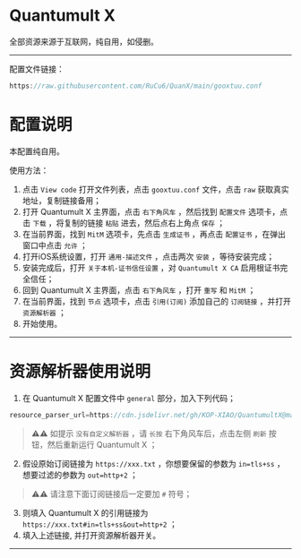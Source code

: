 # Quantumult X
全部资源来源于互联网，纯自用，如侵删。

------------------------------

配置文件链接：
```Java
https://raw.githubusercontent.com/RuCu6/QuanX/main/gooxtuu.conf
```

# 配置说明

本配置纯自用。

使用方法：
  1. 点击 `View code` 打开文件列表，点击 `gooxtuu.conf` 文件，点击 `raw` 获取真实地址，复制链接备用；
  2. 打开 Quantumult X 主界面，点击 `右下角风车` ，然后找到 `配置文件` 选项卡，点击 `下载` ，将复制的链接 `粘贴` 进去，然后点右上角点 `保存` ；
  3. 在当前界面，找到 `MitM` 选项卡，先点击 `生成证书` ，再点击 `配置证书` ，在弹出窗口中点击 `允许` ；
  4. 打开iOS系统设置，打开 `通用-描述文件` ，点击两次 `安装` ，等待安装完成；
  5. 安装完成后，打开 `关于本机-证书信任设置` ，对 `Quantumult X CA` 启用根证书完全信任；
  6. 回到 Quantumult X 主界面，点击 `右下角风车` ，打开 `重写` 和 `MitM` ；
  7. 在当前界面，找到 `节点` 选项卡，点击 `引用(订阅)` 添加自己的 `订阅链接` ，并打开 `资源解析器` ；
  8. 开始使用。

------------------------------

# 资源解析器使用说明

1. 在 Quantumult X 配置文件中 `general` 部分，加入下列代码；
```Java
resource_parser_url=https://cdn.jsdelivr.net/gh/KOP-XIAO/QuantumultX@master/Scripts/resource-parser.js
```
>⚠️⚠️ 如提示 `没有自定义解析器` ，请 `长按` 右下角风车后，点击左侧 `刷新` 按钮，然后重新运行 Quantumult X ；
2. 假设原始订阅链接为 `https://xxx.txt` ，你想要保留的参数为 `in=tls+ss` ，想要过滤的参数为 `out=http+2` ；
>⚠️⚠️ 请注意下面订阅链接后一定要加 `#` 符号；
3. 则填入 Quantumult X 的引用链接为 `https://xxx.txt#in=tls+ss&out=http+2` ；
4. 填入上述链接, 并打开资源解析器开关。

------------------------------
